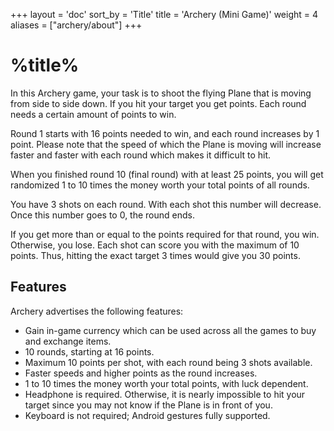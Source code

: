 +++
layout = 'doc'
sort_by = 'Title'
title = 'Archery (Mini Game)'
weight = 4
aliases = ["archery/about"]
+++
# %title%
In this Archery game, your task is to shoot the flying Plane that is moving from side to side down. If you hit your target you get points. Each round needs a certain amount of points to win.

Round 1 starts with 16 points needed to win, and each round increases by 1 point. Please note that the speed of which the Plane is moving will increase faster and faster with each round which makes it difficult to hit.

When you finished round 10 (final round) with at least 25 points, you will get randomized 1 to 10 times the money worth your total points of all rounds.

You have 3 shots on each round. With each shot this number will decrease. Once this number goes to 0, the round ends.

If you get more than or equal to the points required for that round, you win. Otherwise, you lose. Each shot can score you with the maximum of 10 points. Thus, hitting the exact target 3 times would give you 30 points.

## Features
Archery advertises the following features:
- Gain in-game currency which can be used across all the games to buy and exchange items.
- 10 rounds, starting at 16 points.
- Maximum 10 points per shot, with each round being 3 shots available.
- Faster speeds and higher points as the round increases.
- 1 to 10 times the money worth your total points, with luck dependent.
- Headphone is required. Otherwise, it is nearly impossible to hit your target since you may not know if the Plane is in front of you.
- Keyboard is not required; Android gestures fully supported.
